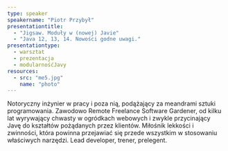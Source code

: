 ```yaml
---
type: speaker
speakername: "Piotr Przybył"
presentationtitle:
  - "Jigsaw. Moduły w (nowej) Javie"
  - "Java 12, 13, 14. Nowości godne uwagi."
presentationtype: 
  - warsztat
  - prezentacja
  - modularnośćJavy
resources:
  - src: "me5.jpg"
    name: "photo"
---
```

Notoryczny inżynier w pracy i poza nią, podążający za meandrami sztuki programowania. Zawodowo Remote Freelance Software Gardener, od kilku lat wyrywający chwasty w ogródkach webowych i zwykle przycinający Javę do kształtów pożądanych przez klientów. Miłośnik lekkości i zwinności, która powinna przejawiać się przede wszystkim w stosowaniu właściwych narzędzi. Lead developer, trener, prelegent.
